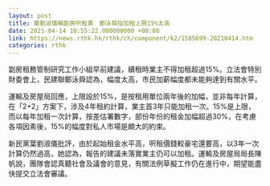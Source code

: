 ```yaml
---
layout: post
title: 葉劉淑儀稱劏房呎租貴　鄭泳舜指加租上限15%太高
date: 2021-04-14 10:55:22.000000000 +08:00
link: https://news.rthk.hk/rthk/ch/component/k2/1585699-20210414.htm
categories: rthk
---
```


劏房租務管制研究工作小組早前建議，續租時業主不得加租超過15%。立法會特別財委會上，民建聯鄭泳舜認為，幅度太高，巿民加薪幅度都未能夠達到有關水平。

運輸及房屋局回應，上限設於15%，是按租用單位兩年後的加幅，並非每年計算，在「2+2」方案下，涉及4年租約計算，業主首3年只能加租一次。15%是上限，而以每年加租一次計算，按差估署數字，部份年份的租金加幅超過30%，在考慮各項因素後，15%的幅度對私人巿場是頗大的約束。

新民黨葉劉淑儀批評，由於起始租金水平高，呎租價錢較豪宅還要高，以3年一次計算仍然過高，她認為，報告的建議未落實業主仍可以加租。運輸及房屋局局長陳帆說，團隊會認真聽社會及議會的意見，有關法例草擬工作仍在進行中，期望能盡快提交立法會審議。
